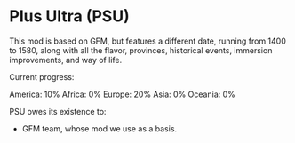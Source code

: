 # Plus Ultra (PSU)

This mod is based on GFM, but features a different date, running from 1400 to 1580, along with all the flavor, provinces, historical events, immersion improvements, and way of life.

Current progress:

America: 10%
Africa: 0%
Europe: 20%
Asia: 0%
Oceania: 0%

PSU owes its existence to:

* GFM team, whose mod we use as a basis.
